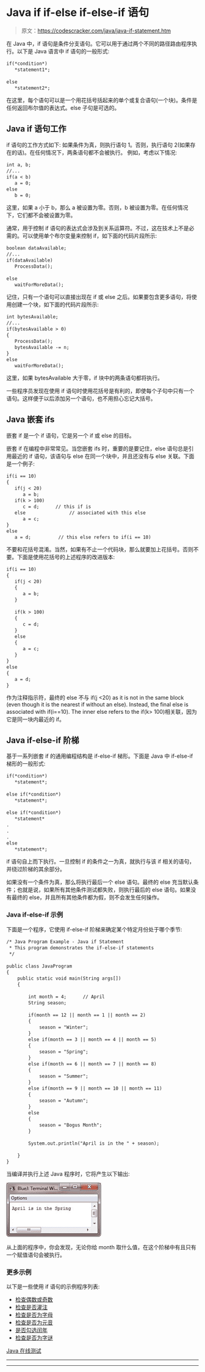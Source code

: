 # Java if if-else if-else-if 语句

> 原文：<https://codescracker.com/java/java-if-statement.htm>

在 Java 中，if 语句是条件分支语句。它可以用于通过两个不同的路径路由程序执行。以下是 Java 语言中 if 语句的一般形式:

```
if(*condition*)
   *statement1*;

else
   *statement2*;
```

在这里，每个语句可以是一个用花括号括起来的单个或复合语句(一个块)。条件是任何返回布尔值的表达式。else 子句是可选的。

## Java if 语句工作

if 语句的工作方式如下:
如果条件为真，则执行语句 1。否则，执行语句 2(如果存在的话)。在任何情况下，两条语句都不会被执行。 例如，考虑以下情况:

```
int a, b;
//...
if(a < b)
   a = 0;
else
   b = 0;
```

这里，如果 a 小于 b，那么 a 被设置为零。否则，b 被设置为零。在任何情况下，它们都不会被设置为零。

通常，用于控制 if 语句的表达式会涉及到关系运算符。不过，这在技术上不是必需的。可以使用单个布尔变量来控制 if，如下面的代码片段所示:

```
boolean dataAvailable;
//...
if(dataAvailable)
   ProcessData();

else
   waitForMoreData();
```

记住，只有一个语句可以直接出现在 if 或 else 之后。如果要包含更多语句，将使用创建一个块，如下面的代码片段所示:

```
int bytesAvailable;
//...
if(bytesAvailable > 0)
{
   ProcessData();
   bytesAvailable -= n;
}
else
   waitForMoreData();
```

这里，如果 bytesAvailable 大于零，if 块中的两条语句都将执行。

一些程序员发现在使用 if 语句时使用花括号是有利的，即使每个子句中只有一个语句。这样便于以后添加另一个语句，也不用担心忘记大括号。

## Java 嵌套 ifs

嵌套 if 是一个 if 语句，它是另一个 if 或 else 的目标。

嵌套 if 在编程中非常常见。当您嵌套 ifs 时，重要的是要记住，else 语句总是引用最近的 if 语句，该语句与 else 在同一个块中，并且还没有与 else 关联。下面是一个例子:

```
if(i == 10)
{
   if(j < 20)
      a = b;
   if(k > 100)
      c = d;      // this if is
   else                // associated with this else
      a = c;
}
else
   a = d;          // this else refers to if(i == 10)
```

不要和花括号混淆。当然，如果有不止一个代码块，那么就要加上花括号。否则不要。下面是使用花括号的上述程序的改进版本:

```
if(i == 10)
{
   if(j < 20)
   {
      a = b;
   }

   if(k > 100)
   {
      c = d;    
   }
   else
   {
      a = c;
   }
}
else
{
   a = d;
}
```

作为注释指示符，最终的 else 不与 if(j <20) as it is not in the same block (even though it is the nearest if without an else). Instead, the final else is associated with if(i==10). The inner else refers to the if(k> 100)相关联，因为它是同一块内最近的 if。

## Java if-else-if 阶梯

基于一系列嵌套 if 的通用编程结构是 if-else-if 梯形。下面是 Java 中 if-else-if 梯形的一般形式:

```
if(*condition*)
   *statement*;

else if(*condition*)
   *statement*;

else if(*condition*)
   *statement*
.
.
.
else
   *statement*;
```

if 语句自上而下执行。一旦控制 if 的条件之一为真，就执行与该 if 相关的语句，并绕过阶梯的其余部分。

如果没有一个条件为真，那么将执行最后一个 else 语句。最终的 else 充当默认条件；也就是说，如果所有其他条件测试都失败，则执行最后的 else 语句。如果没有最终的 else，并且所有其他条件都为假，则不会发生任何操作。

### Java if-else-if 示例

下面是一个程序，它使用 if-else-if 阶梯来确定某个特定月份处于哪个季节:

```
/* Java Program Example - Java if Statement
 * This program demonstrates the if-else-if statements 
 */

public class JavaProgram
{   
    public static void main(String args[])
    {

        int month = 4;      // April
        String season;

        if(month == 12 || month == 1 || month == 2)
        {
            season = "Winter";
        }
        else if(month == 3 || month == 4 || month == 5)
        {
            season = "Spring";
        }
        else if(month == 6 || month == 7 || month == 8)
        {
            season = "Summer";
        }
        else if(month == 9 || month == 10 || month == 11)
        {
            season = "Autumn";
        }
        else
        {
            season = "Bogus Month";
        }

        System.out.println("April is in the " + season);

    }
}
```

当编译并执行上述 Java 程序时，它将产生以下输出:

![java if else if statement](img/f173b7d26da7f5ff6f3a0d6127865b22.png)

从上面的程序中，你会发现，无论你给 month 取什么值，在这个阶梯中有且只有一个赋值语句会被执行。

### 更多示例

以下是一些使用 if 语句的示例程序列表:

*   [检查偶数或奇数](/java/program/java-program-check-even-odd.htm)
*   [检查是否灌注](/java/program/java-program-check-prime.htm)
*   [检查是否为字母](/java/program/java-program-check-alphabet.htm)
*   [检查是否为元音](/java/program/java-program-check-vowel.htm)
*   [是否勾选闰年](/java/program/java-program-check-leap-year.htm)
*   [检查是否为字谜](/java/program/java-program-check-anagram.htm)

[Java 在线测试](/exam/showtest.php?subid=1)

* * *

* * *